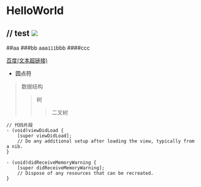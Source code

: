 # HelloWorld
// test
![](https://camo.githubusercontent.com/1560be050811ab73457e90aee62cd1cd257c7fb9/68747470733a2f2f7261772e6769746875622e636f6d2f41464e6574776f726b696e672f41464e6574776f726b696e672f6173736574732f61666e6574776f726b696e672d6c6f676f2e706e67)
---
##aa
###bb
        aaa`111`bbb
####ccc

 [百度(文本超链接)](http://www.baidu.com "悬停显示")
 
 *  圆点符
 
> 数据结构
>> 树
>>> 二叉树

```objc
// 代码片段
- (void)viewDidLoad {
    [super viewDidLoad];
    // Do any additional setup after loading the view, typically from a nib.
}

- (void)didReceiveMemoryWarning {
    [super didReceiveMemoryWarning];
    // Dispose of any resources that can be recreated.
}
```
